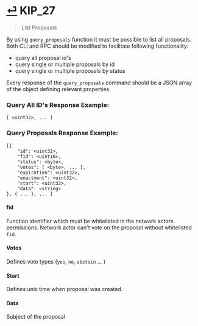 # [⏎](README.md#Roadmap) KIP_27
> List Proposals

By using `query_proposals` function it must be possible to list all proposals. Both CLI and RPC should be modified to facilitate following functionality:
* query all proposal id's
* query single or multiple proposals by id
* query single or multiple proposals by status

Every response of the `query_proposals` command should be a JSON array of the object defining relevant properties. 

### Query All ID's Response Example:
```
[ <uint32>, ... ]
```

### Query Proposals Response Example:
```
[{
    "id": <uint32>,
    "fid": <uint16>,
    "status": <byte>,
    "votes": [ <byte>, ... ],
    "expiration": <uint32>,
    "enactment": <uint32>,
    "start": <uint32>,
    "data": <string>
}, { ... }, ... ]
```
#### fid
Function identifier which must be whitelisted in the network actors permissions. Network actor can't vote on the proposal without whitelisted `fid`. 

#### Votes
Defines vote types (`yes`, `no`, `abstain` ... )

#### Start
Defines unix time when proposal was created.

#### Data
Subject of the proposal